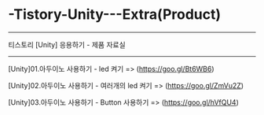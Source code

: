 # -Tistory-Unity---Extra(Product)

-----------------------------------


티스토리 [Unity] 응용하기 - 제품 자료실

-----------------------------------

[Unity]01.아두이노 사용하기 - led 켜기 => (https://goo.gl/Bt6WB6)

[Unity]02.아두이노 사용하기 - 여러개의 led 켜기 => (https://goo.gl/ZmVu2Z)

[Unity]03.아두이노 사용하기 - Button 사용하기 => (https://goo.gl/hVfQU4)
